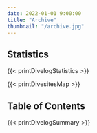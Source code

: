 ```yaml
---
date: 2022-01-01 9:00:00
title: "Archive"
thumbnail: "/archive.jpg"
---
```


<h2 id="Statistics">Statistics</h2>

{{< printDivelogStatistics >}}

{{< printDivesitesMap >}}

<h2 id="summary">Table of Contents</h2>

{{< printDivelogSummary >}}
